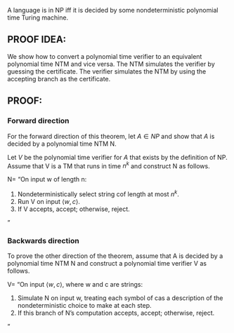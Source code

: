 A language is in NP iff it is decided by some nondeterministic polynomial time Turing machine.

## PROOF IDEA:

We show how to convert a polynomial time verifier to an equivalent polynomial time NTM and vice versa. The NTM simulates the verifier by guessing the certificate. The verifier simulates the NTM by using the accepting branch as the certificate.

## PROOF:

### Forward direction

For the forward direction of this theorem, let $A \in NP$ and show that $A$ is decided by a polynomial time NTM N. 

Let $V$ be the polynomial time verifier for $A$ that exists by the definition of NP. Assume that V is a TM that runs in time $n^k$ and construct N as follows.

N= “On input w of length n:

1. Nondeterministically select string cof length at most $n^k$.
2. Run V on input $⟨w,c⟩$.
3. If V accepts, accept; otherwise, reject.

”

### Backwards direction

To prove the other direction of the theorem, assume that A is decided by a polynomial time NTM N and construct a polynomial time verifier V as follows.

V=
“On input $⟨w,c⟩$, where w and c are strings:

1. Simulate N on input w, treating each symbol of cas a description of the nondeterministic choice to make at each step.
2. If this branch of N’s computation accepts, accept; otherwise, reject.

”
